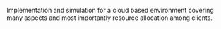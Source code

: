 Implementation and simulation for a cloud based environment covering many aspects and most importantly resource allocation among clients.